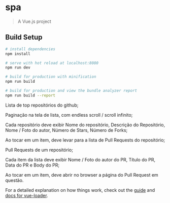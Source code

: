# spa

> A Vue.js project

## Build Setup

``` bash
# install dependencies
npm install

# serve with hot reload at localhost:8080
npm run dev

# build for production with minification
npm run build

# build for production and view the bundle analyzer report
npm run build --report
```

Lista de top repositórios do github;

Paginação na tela de lista, com endless scroll / scroll infinito;

Cada repositório deve exibir Nome do repositório, Descrição do Repositório, Nome / Foto do autor, Número de Stars, Número de Forks;

Ao tocar em um item, deve levar para a lista de Pull Requests do repositório;

Pull Requests de um repositório;

Cada item da lista deve exibir Nome / Foto do autor do PR, Título do PR, Data do PR e Body do PR;

Ao tocar em um item, deve abrir no browser a página do Pull Request em questão.


For a detailed explanation on how things work, check out the [guide](http://vuejs-templates.github.io/webpack/) and [docs for vue-loader](http://vuejs.github.io/vue-loader).
